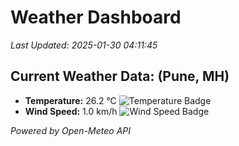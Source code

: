 
# Weather Dashboard

_Last Updated: 2025-01-30 04:11:45_

## Current Weather Data: (Pune, MH)
- **Temperature:** 26.2 °C ![Temperature Badge](https://img.shields.io/badge/Temperature-Medium%20Temp-green)
- **Wind Speed:** 1.0 km/h ![Wind Speed Badge](https://img.shields.io/badge/Wind%20Speed-Low%20Wind-blue)

*Powered by Open-Meteo API*
